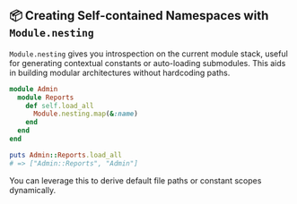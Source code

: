 ## 📦 Creating Self-contained Namespaces with `Module.nesting`
`Module.nesting` gives you introspection on the current module stack, useful for generating contextual constants or auto-loading submodules. This aids in building modular architectures without hardcoding paths.

```ruby
module Admin
  module Reports
    def self.load_all
      Module.nesting.map(&:name)
    end
  end
end

puts Admin::Reports.load_all
# => ["Admin::Reports", "Admin"]
```

You can leverage this to derive default file paths or constant scopes dynamically.